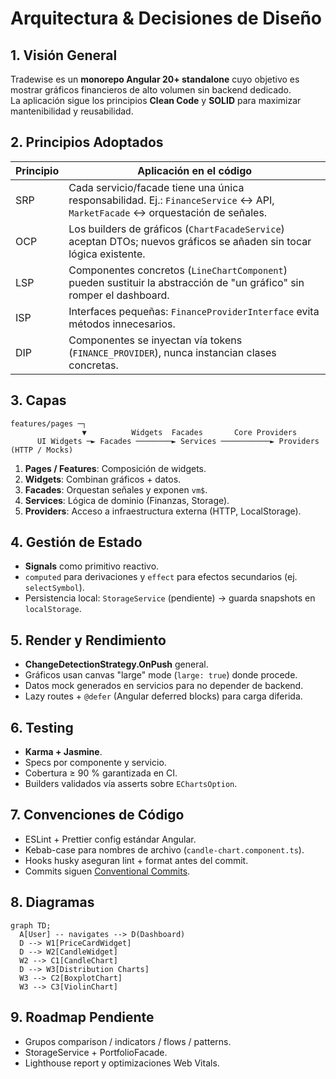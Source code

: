 # Arquitectura & Decisiones de Diseño

## 1. Visión General
Tradewise es un **monorepo Angular 20+ standalone** cuyo objetivo es mostrar gráficos financieros de alto volumen sin backend dedicado.  
La aplicación sigue los principios **Clean Code** y **SOLID** para maximizar mantenibilidad y reusabilidad.

## 2. Principios Adoptados
| Principio | Aplicación en el código |
|-----------|-------------------------|
| SRP | Cada servicio/facade tiene una única responsabilidad. Ej.: `FinanceService` ↔ API, `MarketFacade` ↔ orquestación de señales. |
| OCP | Los builders de gráficos (`ChartFacadeService`) aceptan DTOs; nuevos gráficos se añaden sin tocar lógica existente. |
| LSP | Componentes concretos (`LineChartComponent`) pueden sustituir la abstracción de "un gráfico" sin romper el dashboard. |
| ISP | Interfaces pequeñas: `FinanceProviderInterface` evita métodos innecesarios. |
| DIP | Componentes se inyectan vía tokens (`FINANCE_PROVIDER`), nunca instancian clases concretas. |

## 3. Capas
```
features/pages ─┐
                ▼          Widgets  Facades       Core Providers
      UI Widgets ─► Facades ────────► Services ───────────► Providers (HTTP / Mocks)
```
1. **Pages / Features**: Composición de widgets.  
2. **Widgets**: Combinan gráficos + datos.  
3. **Facades**: Orquestan señales y exponen `vm$`.  
4. **Services**: Lógica de dominio (Finanzas, Storage).  
5. **Providers**: Acceso a infraestructura externa (HTTP, LocalStorage).

## 4. Gestión de Estado
* **Signals** como primitivo reactivo.
* `computed` para derivaciones y `effect` para efectos secundarios (ej. `selectSymbol`).
* Persistencia local: `StorageService` (pendiente) → guarda snapshots en `localStorage`.

## 5. Render y Rendimiento
* **ChangeDetectionStrategy.OnPush** general.
* Gráficos usan canvas "large" mode (`large: true`) donde procede.
* Datos mock generados en servicios para no depender de backend.
* Lazy routes + `@defer` (Angular deferred blocks) para carga diferida.

## 6. Testing
* **Karma + Jasmine**.
* Specs por componente y servicio.
* Cobertura ≥ 90 % garantizada en CI.
* Builders validados vía asserts sobre `EChartsOption`.

## 7. Convenciones de Código
* ESLint + Prettier config estándar Angular.
* Kebab-case para nombres de archivo (`candle-chart.component.ts`).
* Hooks husky aseguran lint + format antes del commit.
* Commits siguen [Conventional Commits](https://www.conventionalcommits.org/).

## 8. Diagramas
```mermaid
graph TD;
  A[User] -- navigates --> D(Dashboard)
  D --> W1[PriceCardWidget]
  D --> W2[CandleWidget]
  W2 --> C1[CandleChart]
  D --> W3[Distribution Charts]
  W3 --> C2[BoxplotChart]
  W3 --> C3[ViolinChart]
```

## 9. Roadmap Pendiente
- Grupos comparison / indicators / flows / patterns.
- StorageService + PortfolioFacade.
- Lighthouse report y optimizaciones Web Vitals. 